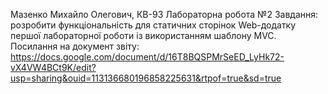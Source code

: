 Мазенко Михайло Олегович, КВ-93 
Лабораторна робота №2 
Завдання: розробити функціональність для статичних сторінок Web-додатку першої лабораторної роботи із використанням шаблону MVC. 
Посилання на документ звіту: https://docs.google.com/document/d/16T8BQSPMrSeED_LyHk72-vX4VW4BCt9K/edit?usp=sharing&ouid=113136680196858225631&rtpof=true&sd=true
